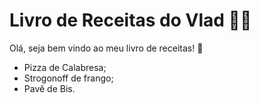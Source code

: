 # Livro de Receitas do Vlad :man_cook:

Olá, seja bem vindo ao meu livro de receitas! :wave:

- Pizza de Calabresa;
- Strogonoff de frango;
- Pavê de Bis.
